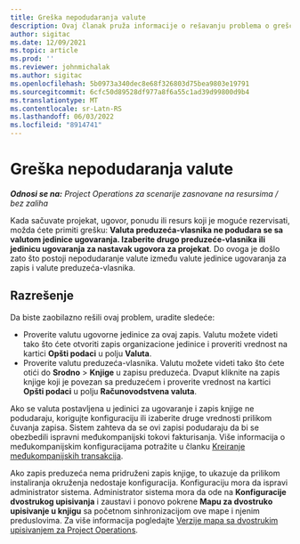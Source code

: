 ```yaml
---
title: Greška nepodudaranja valute
description: Ovaj članak pruža informacije o rešavanju problema o grešci nepodudaranja valute do koje dolazi prilikom čuvanja određenih vrsta zapisa.
author: sigitac
ms.date: 12/09/2021
ms.topic: article
ms.prod: ''
ms.reviewer: johnmichalak
ms.author: sigitac
ms.openlocfilehash: 5b0973a340dec8e68f326803d75bea9803e19791
ms.sourcegitcommit: 6cfc50d89528df977a8f6a55c1ad39d99800d9b4
ms.translationtype: MT
ms.contentlocale: sr-Latn-RS
ms.lasthandoff: 06/03/2022
ms.locfileid: "8914741"
---
```

# <a name="currency-mismatch-error"></a>Greška nepodudaranja valute 

_**Odnosi se na:** Project Operations za scenarije zasnovane na resursima / bez zaliha_

Kada sačuvate projekat, ugovor, ponudu ili resurs koji je moguće rezervisati, možda ćete primiti grešku: **Valuta preduzeća-vlasnika ne podudara se sa valutom jedinice ugovaranja. Izaberite drugo preduzeće-vlasnika ili jedinicu ugovaranja za nastavak ugovora za projekat**. Do ovoga je došlo zato što postoji nepodudaranje valute između valute jedinice ugovaranja za zapis i valute preduzeća-vlasnika.


## <a name="resolution"></a>Razrešenje

Da biste zaobilazno rešili ovaj problem, uradite sledeće:
- Proverite valutu ugovorne jedinice za ovaj zapis. Valutu možete videti tako što ćete otvoriti zapis organizacione jedinice i proveriti vrednost na kartici **Opšti podaci** u polju **Valuta**.
- Proverite valutu preduzeća-vlasnika. Valutu možete videti tako što ćete otići do **Srodno** > **Knjige** u zapisu preduzeća. Dvaput kliknite na zapis knjige koji je povezan sa preduzećem i proverite vrednost na kartici **Opšti podaci** u polju **Računovodstvena valuta**.

Ako se valuta postavljena u jedinici za ugovaranje i zapis knjige ne podudaraju, korigujte konfiguraciju ili izaberite druge vrednosti prilikom čuvanja zapisa. Sistem zahteva da se ovi zapisi podudaraju da bi se obezbedili ispravni međukompanijski tokovi fakturisanja. Više informacija o međukompanijskim konfiguracijama potražite u članku [Kreiranje međukompanijskih transakcija](../../project-accounting/create-intercompany-transactions.md).

Ako zapis preduzeća nema pridruženi zapis knjige, to ukazuje da prilikom instaliranja okruženja nedostaje konfiguracija. Konfiguraciju mora da ispravi administrator sistema. Administrator sistema mora da ode na **Konfiguracije dvostrukog upisivanja** i zaustavi i ponovo pokrene **Mapu za dvostruko upisivanje u knjigu** sa početnom sinhronizacijom ove mape i njenim preduslovima. Za više informacija pogledajte [Verzije mapa sa dvostrukim upisivanjem za Project Operations](../../environment/resource-dual-write-maps.md).
